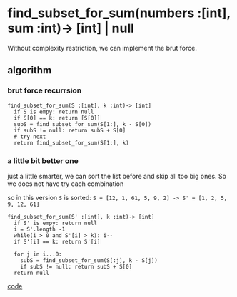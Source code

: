 # find_subset_for_sum(numbers :[int], sum :int)-> [int] | null

Without complexity restriction, we can implement the brut force.

## algorithm

### brut force recurrsion

```pseudo
find_subset_for_sum(S :[int], k :int)-> [int]
  if S is empy: return null
  if S[0] == k: return [S[0]]
  subS = find_subset_for_sum(S[1:], k - S[0])
  if subS != null: return subS + S[0]
  # try next
  return find_subset_for_sum(S[1:], k)
```

### a little bit better one

just a little smarter, we can sort the list before and skip all too big ones. So we does not have try each combination

so in this version `S` is sorted:
`S = [12, 1, 61, 5, 9, 2] -> S' = [1, 2, 5, 9, 12, 61]`

```pseudo
find_subset_for_sum(S' :[int], k :int)-> [int]
  if S' is empy: return null
  i = S'.length -1
  while(i > 0 and S'[i] > k): i--
  if S'[i] == k: return S'[i]

  for j in i...0:
    subS = find_subset_for_sum(S[:j], k - S[j])
    if subS != null: return subS + S[0]
  return null
```

[code](solution.py)
